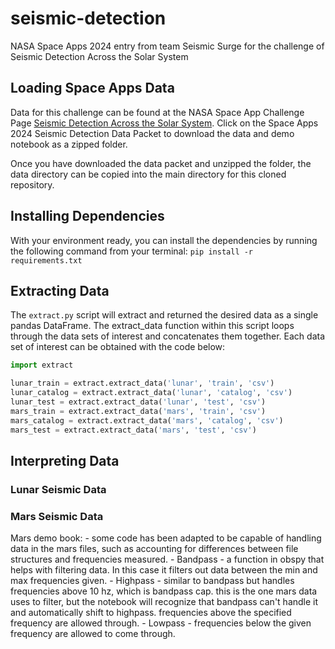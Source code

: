 # seismic-detection

NASA Space Apps 2024 entry from team Seismic Surge for the challenge of Seismic Detection Across the Solar System

## Loading Space Apps Data

Data for this challenge can be found at the NASA Space App Challenge Page [Seismic Detection Across the Solar System](https://www.spaceappschallenge.org/nasa-space-apps-2024/challenges/seismic-detection-across-the-solar-system/?tab=resources). 
Click on the Space Apps 2024 Seismic Detection Data Packet to download the data and demo notebook as a zipped folder.

Once you have downloaded the data packet and unzipped the folder, the data directory can be copied into the main directory for this 
cloned repository.

## Installing Dependencies

With your environment ready, you can install the dependencies by running the following command from your terminal:
`pip install -r requirements.txt`

## Extracting Data

The `extract.py` script will extract and returned the desired data as a single pandas DataFrame. The extract_data 
function within this script loops through the data sets of interest and concatenates them together. Each data set 
of interest can be obtained with the code below:

```python
import extract

lunar_train = extract.extract_data('lunar', 'train', 'csv')
lunar_catalog = extract.extract_data('lunar', 'catalog', 'csv')
lunar_test = extract.extract_data('lunar', 'test', 'csv')
mars_train = extract.extract_data('mars', 'train', 'csv')
mars_catalog = extract.extract_data('mars', 'catalog', 'csv')
mars_test = extract.extract_data('mars', 'test', 'csv')
```

## Interpreting Data

### Lunar Seismic Data

### Mars Seismic Data
 Mars demo book:
        - some code has been adapted to be capable of handling data in the mars files,     such as accounting for differences between file structures and frequencies measured.
    - Bandpass - a function in obspy that helps with filtering data. In this case it filters out data between the min and max frequencies given.
    - Highpass - similar to bandpass but handles frequencies above 10 hz, which is bandpass cap. this is the one mars data uses to filter, but the notebook will recognize that bandpass can't handle it and automatically shift to highpass. frequencies above the specified frequency are allowed through.
    - Lowpass - frequencies below the given frequency are  allowed to come through.